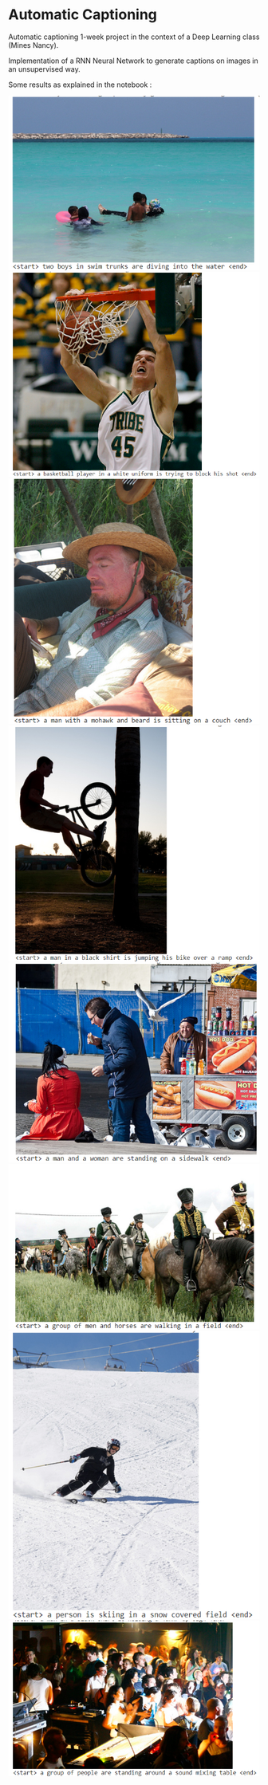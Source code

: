 # Automatic Captioning
Automatic captioning 1-week project in the context of a Deep Learning class (Mines Nancy).

Implementation of a RNN Neural Network to generate captions on images in an unsupervised way.

Some results as explained in the notebook :

![1](Results/example1.png)
![2](Results/example2.png)
![3](Results/example3.png)
![4](Results/example4.png)
![5](Results/example5.png)
![6](Results/example6.png)
![7](Results/example7.png)
![8](Results/example8.png)
